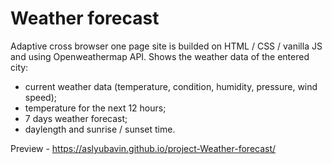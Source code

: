 # Weather forecast
Adaptive cross browser one page site is builded on HTML / CSS / vanilla JS and using Openweathermap API. Shows the weather data of the entered city:
- current weather data (temperature, condition, humidity, pressure, wind speed);
- temperature for the next 12 hours;
- 7 days weather forecast;
- daylength and sunrise / sunset time.

Preview - https://aslyubavin.github.io/project-Weather-forecast/